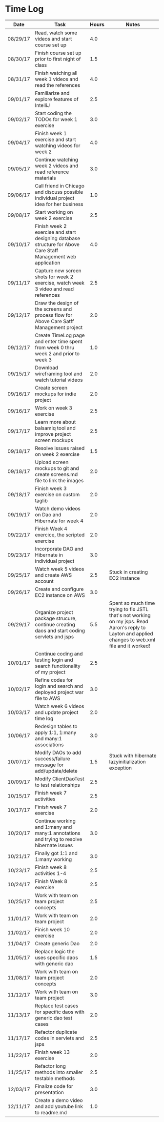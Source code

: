 # Time Log

| Date | Task | Hours | Notes|
|------|------|-------|------|
| 08/29/17| Read, watch some videos and start course set up| 4.0 | | 
| 08/30/17| Finish course set up prior to first night of class| 1.5 | |
| 08/31/17| Finish watching all week 1 videos and read the references| 4.0 | |
| 09/01/17| Familiarize and explore features of IntelliJ| 2.5 | |
| 09/02/17| Start coding the TODOs for week 1 exercise| 3.0 | |
| 09/04/17| Finish week 1 exercise and start watching videos for week 2| 4.0 | |
| 09/05/17| Continue watching week 2 videos and read reference materials| 3.0 | |
| 09/06/17| Call friend in Chicago and discuss possible individual project idea for her business| 1.0 | |
| 09/08/17| Start working on week 2 exercise| 2.5 | |
| 09/10/17| Finish week 2 exercise and start designing database structure for Above Care Staff Management web application| 4.0 | |
| 09/11/17| Capture new screen shots for week 2 exercise, watch week 3 video and read references| 2.5 | |
| 09/12/17| Draw the design of the screens and process flow for Above Care Satff Management project| 2.0 | |
| 09/12/17| Create TimeLog page and enter time spent from week 0 thru week 2 and prior to week 3 | 1.0 | | 
| 09/15/17| Download wireframing tool and watch tutorial videos | 2.0 | |
| 09/16/17| Create screen mockups for indie project | 2.0 | |
| 09/16/17| Work on week 3 exercise | 2.5 | |
| 09/17/17| Learn more about balsamiq tool and improve project screen mockups | 2.5 | |
| 09/18/17| Resolve issues raised on week 2 exercise | 1.5 | |
| 09/18/17| Upload screen mockups to git and create screens.md file to link the images | 2.0 | |
| 09/18/17| Finish week 3 exercise on custom taglib | 2.0 | |
| 09/19/17| Watch demo videos on Dao and Hibernate for week 4 | 2.0 | |
| 09/22/17| Finish Week 4 exercice, the scripted exercise | 2.0 | |
| 09/23/17| Incorporate DAO and Hibernate in individual project | 3.0 | |
| 09/25/17| Watch week 5 videos and create AWS account | 2.5 | Stuck in creating EC2 instance | 
| 09/26/17| Create and configure EC2 instance on AWS | 3.0 | | 
| 09/29/17| Organize project package strucure, continue creating daos and start coding servlets and jsps | 5.5 | Spent so much time trying to fix JSTL that's not working on my jsps. Read Aaron's reply to Layton and applied changes to web.xml file and it worked! |
| 10/01/17| Continue coding and testing login and search functionality of my project | 2.5 | |
| 10/02/17| Refine codes for login and search and deployed project war file to AWS | 3.0 | |
| 10/03/17| Watch week 6 videos and update project time log | 2.0 | |
| 10/06/17| Redesign tables to apply 1:1, 1:many and many:1 associations | 3.0 | |
| 10/07/17| Modify DAOs to add success/failure message for add/update/delete | 1.5 | Stuck with hibernate lazyinitialization exception |
| 10/09/17| Modify ClientDaoTest to test relationships | 2.5 | |
| 10/15/17| Finish week 7 activities | 2.5 | |
| 10/17/17| Finish week 7 exercise | 2.0 | |
| 10/20/17| Continue working and 1:many and many:1 annotations and trying to resolve hibernate issues | 3.0 | |
| 10/21/17| Finally got 1:1 and 1:many working | 3.0 | |
| 10/23/17| Finish week 8 activities 1-4 | 2.5 | |
| 10/24/17| Finish Week 8 exercise | 2.5 | |
| 10/25/17| Work with team on team project concepts | 2.5 | |
| 11/01/17| Work with team on team project | 2.0 | |
| 11/02/17| Finish week 10 exercise | 2.0 | |
| 11/04/17| Create generic Dao | 2.0 | |
| 11/05/17| Replace logic the uses specific daos with generic dao | 1.5 | |
| 11/08/17| Work with team on team project concepts | 2.0 | |
| 11/12/17| Work with team on team project | 3.0 | 
| 11/13/17| Replace test cases for specific daos with generic dao test cases | 2.0 | |
| 11/17/17| Refactor duplicate codes in servlets and jsps | 2.5 | 
| 11/22/17| Finish week 13 exercise | 2.0 | |
| 11/25/17| Refactor long methods into smaller testable methods| 2.5 | |
| 12/03/17| Finalize code for presentation | 3.0 | |
| 12/11/17| Create a demo video and add youtube link to readme.md| 1.0 | |
